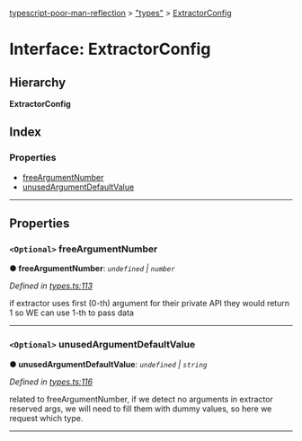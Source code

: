 [typescript-poor-man-reflection](../README.md) > ["types"](../modules/_types_.md) > [ExtractorConfig](../interfaces/_types_.extractorconfig.md)

# Interface: ExtractorConfig

## Hierarchy

**ExtractorConfig**

## Index

### Properties

* [freeArgumentNumber](_types_.extractorconfig.md#freeargumentnumber)
* [unusedArgumentDefaultValue](_types_.extractorconfig.md#unusedargumentdefaultvalue)

---

## Properties

<a id="freeargumentnumber"></a>

### `<Optional>` freeArgumentNumber

**● freeArgumentNumber**: *`undefined` \| `number`*

*Defined in [types.ts:113](https://github.com/cancerberoSgx/typescript-poor-man-reflection/blob/109bb8c/src/types.ts#L113)*

if extractor uses first (0-th) argument for their private API they would return 1 so WE can use 1-th to pass data

___
<a id="unusedargumentdefaultvalue"></a>

### `<Optional>` unusedArgumentDefaultValue

**● unusedArgumentDefaultValue**: *`undefined` \| `string`*

*Defined in [types.ts:116](https://github.com/cancerberoSgx/typescript-poor-man-reflection/blob/109bb8c/src/types.ts#L116)*

related to freeArgumentNumber, if we detect no arguments in extractor reserved args, we will need to fill them with dummy values, so here we request which type.

___

